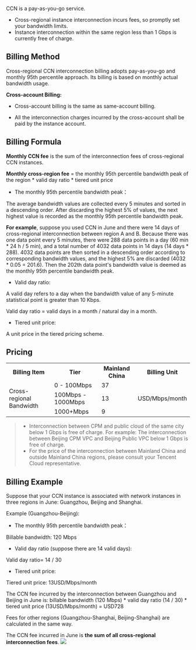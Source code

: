 CCN is a pay-as-you-go service.

- Cross-regional instance interconnection incurs fees, so promptly set your bandwidth limits.
- Instance interconnection within the same region less than 1 Gbps is currently free of charge.

## Billing Method
Cross-regional CCN interconnection billing adopts pay-as-you-go and monthly 95th percentile approach. Its billing is based on monthly actual bandwidth usage.

**Cross-account Billing:**

- Cross-account billing is the same as same-account billing.

- All the interconnection charges incurred by the cross-account shall be paid by the instance account.

 
## Billing Formula
**Monthly CCN fee** is the sum of the interconnection fees of cross-regional CCN instances.

**Monthly cross-region fee** = the monthly 95th percentile bandwidth peak of the region \* valid day ratio \* tiered unit price

- The monthly 95th percentile bandwidth peak：

The average bandwidth values are collected every 5 minutes and sorted in a descending order. After discarding the highest 5% of values, the next highest value is recorded as the monthly 95th percentile bandwidth peak.

**For example**, suppose you used CCN in June and there were 14 days of cross-regional interconnection between region A and B. Because there was one data point every 5 minutes, there were 288 data points in a day (60 min * 24 h / 5 min), and a total number of 4032 data points in 14 days  (14 days * 288). 4032 data points are then sorted in a descending order according to corresponding bandwidth values, and the highest 5% are discarded (4032 * 0.05 = 201.6). Then the 202th data point's bandwidth value is deemed as the monthly 95th percentile bandwidth peak.

- Valid day ratio:

A valid day refers to a day when the bandwidth value of any 5-minute statistical point is greater than 10 Kbps.

Valid day ratio = valid days in a month / natural day in a month.

- Tiered unit price:

A unit price in the tiered pricing scheme. 
 
## Pricing
 <table>

 <tr>

 <th>Billing Item </th>

 <th>Tier </th>

 <th>Mainland China </th>

 <th>Billing Unit </th>

 </tr>

 
 <tr>

 <td rowspan=3>Cross-regional Bandwidth </td>

 <td>0 - 100Mbps </td>

 <td>37 </td>

 <td rowspan=3>USD/Mbps/month </td>

 </tr>

 
 <tr>

 <td>100Mbps - 1000Mbps </td>

 <td>13 </td>

 </tr>

 
 <tr>

 <td>1000+Mbps </td>

 <td>9 </td>

 </tr>

 
 </table>

 
>
>- Interconnection between CPM and public cloud of the same city below 1 Gbps is free of charge. For example: The interconnection between Beijing CPM VPC and Beijing Public VPC below 1 Gbps is free of charge.
>- For the price of the interconnection between Mainland China and outside Mainland China regions, please consult your Tencent Cloud representative.

 
## Billing Example
Suppose that your CCN instance is associated with network instances in three regions in June: Guangzhou, Beijing and Shanghai.

Example (Guangzhou-Beijing):

- The monthly 95th percentile bandwidth peak：

Billable bandwidth: 120 Mbps

- Valid day ratio (suppose there are 14 valid days):

Valid day ratio= 14 / 30

- Tiered unit price:

Tiered unit price: 13USD/Mbps/month 

 
The CCN fee incurred by the interconnection between Guangzhou and Beijing in June is: billable bandwidth (120 Mbps) * valid day ratio (14 / 30) * tiered unit price (13USD/Mbps/month) = USD728


Fees for other regions (Guangzhou-Shanghai, Beijing-Shanghai) are calculated in the same way.

The CCN fee incurred in June is **the sum of all cross-regional interconnection fees**.
![](https://main.qcloudimg.com/raw/fed0ca551f967f9169427022010df878.png)
